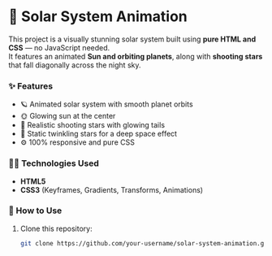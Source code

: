 # 🌌 Solar System Animation

This project is a visually stunning solar system built using **pure HTML and CSS** — no JavaScript needed.  
It features an animated **Sun and orbiting planets**, along with **shooting stars** that fall diagonally across the night sky.

### ✨ Features
- 🪐 Animated solar system with smooth planet orbits  
- 🌞 Glowing sun at the center  
- 🌠 Realistic shooting stars with glowing tails  
- 🌌 Static twinkling stars for a deep space effect  
- ⚙️ 100% responsive and pure CSS  

### 🧑‍💻 Technologies Used
- **HTML5**
- **CSS3** (Keyframes, Gradients, Transforms, Animations)

### 🧩 How to Use
1. Clone this repository:
   ```bash
   git clone https://github.com/your-username/solar-system-animation.git
